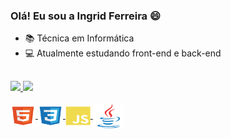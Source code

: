 ### Olá! Eu sou a Ingrid Ferreira 😄

- 📚 Técnica em Informática
- 💻 Atualmente estudando front-end e back-end
 ##
<div>
  <a href="https://github.com/IngridFerreira-tech">
  <img height ="180em"src ="https://github-readme-stats.vercel.app/api?username=IngridFerreira-tech&show_icons=true&theme=dracula&include_all_commits=true&count_private=true"/>
  <img height="180em"src="https://github-readme-stats.vercel.app/api/top-langs/?username=IngridFerreira-tech&layout=compact&langs_count=16&theme=dracula"/>
</div>
  
  <div style = "display: inline_block"><br>
  <img align = "center" alt ="Ingrid-HTML"height="30" width="40" src ="https://raw.githubusercontent.com/devicons/devicon/master/icons/html5/html5-original.svg">
  <img align = "center" alt = "Ingrid-CSS" height = "30" width = "40" src = "https://raw.githubusercontent.com/devicons/devicon/master/icons/css3/css3-original.svg">
  <img align = "center" alt = "Ingrid-Js" height = "30" width = "40" src = "https://raw.githubusercontent.com/devicons/devicon/master/icons/javascript/javascript-plain.svg">
  <img align = "center" alt = "Ingrid-Java" height = "40" width = "50" src = "https://github.com/devicons/devicon/blob/master/icons/java/java-original.svg">  
</div>

